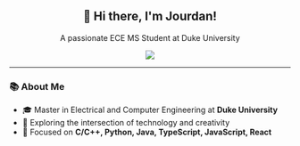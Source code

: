 <p align="center">
  <a href="https://github.com/Jourdan0803">
    
  </a>
</p>

<h2 align="center">👋 Hi there, I'm Jourdan!</h2>
<p align="center">A passionate ECE MS Student at Duke University</p>

<p align="center">
  <a href="https://www.linkedin.com/in/jing-xuan-li/">
    <img src="https://img.shields.io/badge/LinkedIn-0077B5?style=flat-square&logo=linkedin&logoColor=white"/>
  </a>
</p>

---

### 📚 About Me
- 🎓 Master in Electrical and Computer Engineering at **Duke University**
- 💼 Exploring the intersection of technology and creativity
- 🌱 Focused on **C/C++, Python, Java, TypeScript, JavaScript, React** 
